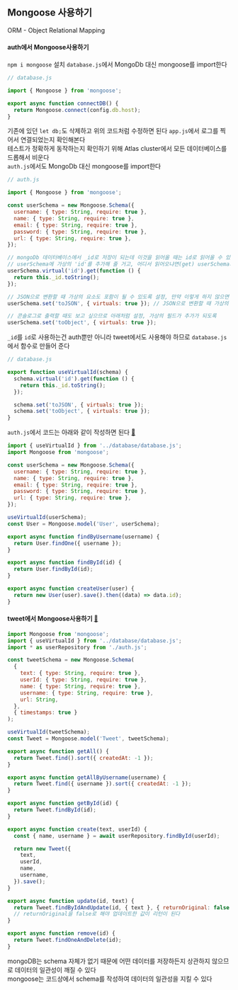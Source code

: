 ## Mongoose 사용하기

ORM - Object Relational Mapping

#### auth에서 Mongoose사용하기

`npm i mongoose` 설치 `database.js`에서 MongoDb 대신 mongoose를 import한다

```js
// database.js

import { Mongoose } from 'mongoose';

export async function connectDB() {
  return Mongoose.connect(config.db.host);
}
```

기존에 있던 `let db;`도 삭제하고 위의 코드처럼 수정하면 된다 `app.js`에서 로그를 찍어서 연결되었는지 확인해본다  
테스트가 정확하게 동작하는지 확인하기 위해 Atlas cluster에서 모든 데이터베이스를 드롭해서 비운다  
`auth.js`에서도 MongoDb 대신 mongoose를 import한다

```js
// auth.js

import { Mongoose } from 'mongoose';

const userSchema = new Mongoose.Schema({
  username: { type: String, require: true },
  name: { type: String, require: true },
  email: { type: String, require: true },
  password: { type: String, require: true },
  url: { type: String, require: true },
});

// mongoDb 데이터베이스에서 _id로 저장이 되는데 이것을 읽어올 때는 id로 읽어올 수 있게 변환해주려면 아래처럼 코드를 작성해준다
// userSchema에 가상의 'id'를 추가해 줄 거고, 어디서 읽어오냐면(get) userSchema의 _id를 (오브젝트에서 문자로 변환해서)읽어올거야
userSchema.virtual('id').get(function () {
  return this._id.toString();
});

// JSON으로 변환할 때 가상의 요소도 포함이 될 수 있도록 설정, 만약 이렇게 하지 않으면 _id를  id로 접근은 할 수 있지만 JSON에 포함은 되지 않음
userSchema.set('toJSON', { virtuals: true }); // JSON으로 변환할 때 가상의 요소도 포함될 수 있도록 설정

// 콘솔로그로 출력할 때도 보고 싶으므로 아래처럼 설정, 가상의 필드가 추가가 되도록
userSchema.set('toObject', { virtuals: true });
```

`_id`를 `id`로 사용하는건 auth뿐만 아니라 tweet에서도 사용해야 하므로 `database.js`에서 함수로 만들어 준다

```js
// database.js

export function useVirtualId(schema) {
  schema.virtual('id').get(function () {
    return this._id.toString();
  });

  schema.set('toJSON', { virtuals: true });
  schema.set('toObject', { virtuals: true });
}
```

`auth.js`에서 코드는 아래와 같이 작성하면 된다 [👀](https://github.com/yoonsery/twitter-clone-coding-server/commit/fdbaec3904b9ea6fa4b84640f638ce0575026b58)

```js
import { useVirtualId } from '../database/database.js';
import Mongoose from 'mongoose';

const userSchema = new Mongoose.Schema({
  username: { type: String, require: true },
  name: { type: String, require: true },
  email: { type: String, require: true },
  password: { type: String, require: true },
  url: { type: String, require: true },
});

useVirtualId(userSchema);
const User = Mongoose.model('User', userSchema);

export async function findByUsername(username) {
  return User.findOne({ username });
}

export async function findById(id) {
  return User.findById(id);
}

export async function createUser(user) {
  return new User(user).save().then((data) => data.id);
}
```

#### tweet에서 Mongoose사용하기 [👀](https://github.com/yoonsery/twitter-clone-coding-server/commit/e5c09502dd87fd8f0ea92145546f232538fef74b)

```js
import Mongoose from 'mongoose';
import { useVirtualId } from '../database/database.js';
import * as userRepository from './auth.js';

const tweetSchema = new Mongoose.Schema(
  {
    text: { type: String, require: true },
    userId: { type: String, require: true },
    name: { type: String, require: true },
    username: { type: String, require: true },
    url: String,
  },
  { timestamps: true }
);

useVirtualId(tweetSchema);
const Tweet = Mongoose.model('Tweet', tweetSchema);

export async function getAll() {
  return Tweet.find().sort({ createdAt: -1 });
}

export async function getAllByUsername(username) {
  return Tweet.find({ username }).sort({ createdAt: -1 });
}

export async function getById(id) {
  return Tweet.findById(id);
}

export async function create(text, userId) {
  const { name, username } = await userRepository.findById(userId);

  return new Tweet({
    text,
    userId,
    name,
    username,
  }).save();
}

export async function update(id, text) {
  return Tweet.findByIdAndUpdate(id, { text }, { returnOriginal: false });
  // returnOriginal을 false로 해야 업데이트한 값이 리턴이 된다
}

export async function remove(id) {
  return Tweet.findOneAndDelete(id);
}
```

mongoDB는 schema 자체가 없기 때문에 어떤 데이터를 저장하든지 상관하지 않으므로 데이터의 일관성이 깨질 수 있다  
mongoose는 코드상에서 schema를 작성하여 데이터의 일관성을 지킬 수 있다
